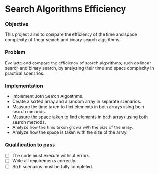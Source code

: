 # Search Algorithms Efficiency

### Objective
This project aims to compare the efficiency of the time and space complexity of linear search and binary search algorithms.

### Problem

Evaluate and compare the efficiency of search algorithms, such as linear search and binary search, by analyzing their time and space complexity in practical scenarios.



### Implementation

- Implement Both Search Algorithms.
- Create a sorted array and a random array in separate scenarios.
- Measure the time taken to find elements in both arrays using both search methods.
- Measure the space taken to find elements in both arrays using both search methods.
- Analyze how the time taken grows with the size of the array.
- Analyze how the space is taken with the size of the array.


### Qualification to pass
 - [ ] The code must execute without errors.
- [ ] Write all requirements correctly.
- [ ] Both scenarios must be fully completed.
